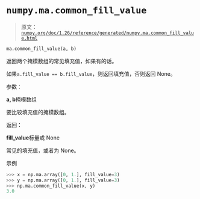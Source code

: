 # `numpy.ma.common_fill_value`

> 原文：[`numpy.org/doc/1.26/reference/generated/numpy.ma.common_fill_value.html`](https://numpy.org/doc/1.26/reference/generated/numpy.ma.common_fill_value.html)

```py
ma.common_fill_value(a, b)
```

返回两个掩模数组的常见填充值，如果有的话。

如果`a.fill_value == b.fill_value`，则返回填充值，否则返回 None。

参数：

**a, b**掩模数组

要比较填充值的掩模数组。

返回：

**fill_value**标量或 None

常见的填充值，或者为 None。

示例

```py
>>> x = np.ma.array([0, 1.], fill_value=3)
>>> y = np.ma.array([0, 1.], fill_value=3)
>>> np.ma.common_fill_value(x, y)
3.0 
```
